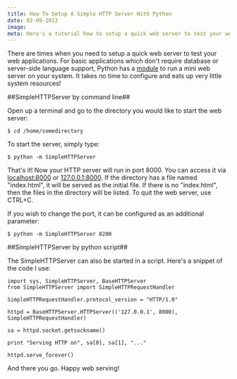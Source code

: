 ```yaml
---
title: How To Setup A Simple HTTP Server With Python
date: 02-09-2012
image:
meta: Here's a tutorial how to setup a quick web server to test your web applications in Python.
---
```


There are times when you need to setup a quick web server to test your web applications. For basic applications which don't require database or server-side language support, Python has a [module][1] to run a mini web server on your system. It takes no time to configure and eats up very little system resources!

##SimpleHTTPServer by command line##

Open up a terminal and go to the directory you would like to start the web server:

<pre><code class=python>$ cd /home/somedirectory</code></pre>

To start the server, simply type:

<pre><code class=python>$ python -m SimpleHTTPServer</code></pre>

That's it! Now your HTTP server will run in port 8000. You can access it via [localhost:8000](http://localhost:8000/) or [127.0.0.1:8000](http://127.0.0.1:8000/). If the directory has a file named "index.html", it will be served as the initial file. If there is no "index.html", then the files in the directory will be listed. To quit the web server, use CTRL+C.

If you wish to change the port, it can be configured as an additional parameter:

<pre><code class=python>$ python -m SimpleHTTPServer 8200</code></pre>

##SimpleHTTPServer by python script##

The SimpleHTTPServer can also be started in a script. Here's a snippet of the code I use:

<pre><code class="language-python">import sys, SimpleHTTPServer, BaseHTTPServer
from SimpleHTTPServer import SimpleHTTPRequestHandler

SimpleHTTPRequestHandler.protocol_version = "HTTP/1.0"

httpd = BaseHTTPServer.HTTPServer(('127.0.0.1', 8000), SimpleHTTPRequestHandler)

sa = httpd.socket.getsockname()

print "Serving HTTP on", sa[0], sa[1], "..."

httpd.serve_forever()
</code></pre>

And there you go. Happy web serving!

[1]: http://docs.python.org/library/simplehttpserver.html
